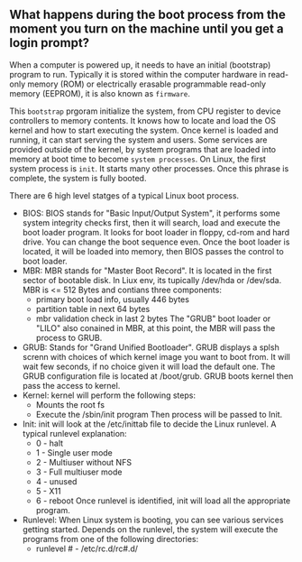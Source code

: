 ## What happens during the boot process from the moment you turn on the machine until you get a login prompt?

When a computer is powered up, it needs to have an initial (bootstrap) program to run. Typically it is stored within the computer hardware in read-only memory (ROM) or electrically erasable programmable read-only memory (EEPROM), it is also known as `firmware`. 

This `bootstrap` prgoram initialize the system, from CPU register to device controllers to memory contents. It knows how to locate and load the OS kernel and how to start executing the system. Once kernel is loaded and running, it can start serving the system and users. Some services are provided outside of the kernel, by system programs that are loaded into memory at boot time to become `system processes`. On Linux, the first system process is `init`. It starts many other processes. Once this phrase is complete, the system is fully booted.

There are 6 high level statges of a typical Linux boot process.
* BIOS: BIOS stands for "Basic Input/Output System", it performs some system integrity checks first, then it will search, load and execute the boot loader program. It looks for boot loader in floppy, cd-rom and hard drive. You can change the boot sequence even. Once the boot loader is located, it will be loaded into memory, then BIOS passes the control to boot loader.
* MBR: MBR stands for "Master Boot Record". It is located in the first sector of bootable disk. In Liux env, its tupically /dev/hda or /dev/sda. MBR is <= 512 Bytes and contians three components:
  * primary boot load info, usually 446 bytes
  * partition table in next 64 bytes
  * mbr validation check in last 2 bytes
The "GRUB" boot loader or "LILO" also conained in MBR, at this point, the MBR will pass the process to GRUB.
* GRUB: Stands for "Grand Unified Bootloader". GRUB displays a splsh screnn with choices of which kernel image you want to boot from. It will wait few seconds, if no choice given it will load the default one. The GRUB configuration file is located at /boot/grub. GRUB boots kernel then pass the access to kernel.
* Kernel: kernel will perform the following steps:
  * Mounts the root fs
  * Execute the /sbin/init program
Then process will be passed to Init.
* Init: init will look at the /etc/inittab file to decide the Linux runlevel. A typical runlevel explanation:
  * 0 - halt
  * 1 - Single user mode
  * 2 - Multiuser without NFS
  * 3 - Full multiuser mode
  * 4 - unused
  * 5 - X11
  * 6 - reboot
Once runlevel is identified, init will load all the appropriate program.
* Runlevel: When Linux system is booting, you can see various services getting started. Depends on the runlevel, the system will execute the programs from one of the following directories:
  * runlevel # - /etc/rc.d/rc#.d/